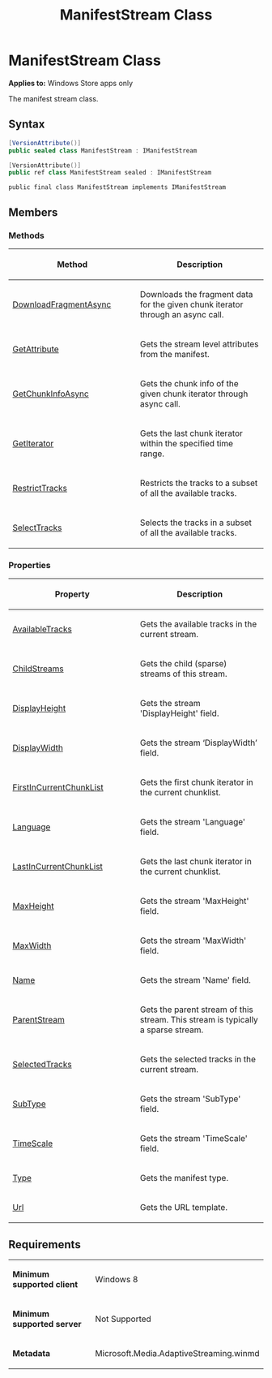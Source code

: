 ﻿---
title: ManifestStream Class
TOCTitle: ManifestStream Class
ms:assetid: c07d1103-508b-4763-ab69-0007842dc6a6
ms:mtpsurl: https://msdn.microsoft.com/en-us/library/JJ822825(v=VS.90)
ms:contentKeyID: 50079579
ms.date: 11/19/2012
mtps_version: v=VS.90
dev_langs:
- csharp
- c++
- jscript
---

# ManifestStream Class

**Applies to:** Windows Store apps only

The manifest stream class.

## Syntax

``` csharp
[VersionAttribute()]
public sealed class ManifestStream : IManifestStream
```

``` c++
[VersionAttribute()]
public ref class ManifestStream sealed : IManifestStream
```

``` jscript
public final class ManifestStream implements IManifestStream
```

## Members

### Methods

<table>
<colgroup>
<col style="width: 50%" />
<col style="width: 50%" />
</colgroup>
<thead>
<tr class="header">
<th><p>Method</p></th>
<th><p>Description</p></th>
</tr>
</thead>
<tbody>
<tr class="odd">
<td><p><a href="manifeststream-downloadfragmentasync-method.md">DownloadFragmentAsync</a></p></td>
<td><p>Downloads the fragment data for the given chunk iterator through an async call.</p></td>
</tr>
<tr class="even">
<td><p><a href="manifeststream-getattribute-method.md">GetAttribute</a></p></td>
<td><p>Gets the stream level attributes from the manifest.</p></td>
</tr>
<tr class="odd">
<td><p><a href="manifeststream-getchunkinfoasync-method.md">GetChunkInfoAsync</a></p></td>
<td><p>Gets the chunk info of the given chunk iterator through async call.</p></td>
</tr>
<tr class="even">
<td><p><a href="manifeststream-getiterator-method.md">GetIterator</a></p></td>
<td><p>Gets the last chunk iterator within the specified time range.</p></td>
</tr>
<tr class="odd">
<td><p><a href="manifeststream-restricttracks-method.md">RestrictTracks</a></p></td>
<td><p>Restricts the tracks to a subset of all the available tracks.</p></td>
</tr>
<tr class="even">
<td><p><a href="manifeststream-selecttracks-method.md">SelectTracks</a></p></td>
<td><p>Selects the tracks in a subset of all the available tracks.</p></td>
</tr>
</tbody>
</table>


### Properties

<table>
<colgroup>
<col style="width: 50%" />
<col style="width: 50%" />
</colgroup>
<thead>
<tr class="header">
<th><p>Property</p></th>
<th><p>Description</p></th>
</tr>
</thead>
<tbody>
<tr class="odd">
<td><p><a href="manifeststream-availabletracks-property.md">AvailableTracks</a></p></td>
<td><p>Gets the available tracks in the current stream.</p></td>
</tr>
<tr class="even">
<td><p><a href="manifeststream-childstreams-property.md">ChildStreams</a></p></td>
<td><p>Gets the child (sparse) streams of this stream.</p></td>
</tr>
<tr class="odd">
<td><p><a href="manifeststream-displayheight-property.md">DisplayHeight</a></p></td>
<td><p>Gets the stream 'DisplayHeight' field.</p></td>
</tr>
<tr class="even">
<td><p><a href="manifeststream-displaywidth-property.md">DisplayWidth</a></p></td>
<td><p>Gets the stream ‘DisplayWidth’ field.</p></td>
</tr>
<tr class="odd">
<td><p><a href="manifeststream-firstincurrentchunklist-property.md">FirstInCurrentChunkList</a></p></td>
<td><p>Gets the first chunk iterator in the current chunklist.</p></td>
</tr>
<tr class="even">
<td><p><a href="manifeststream-language-property.md">Language</a></p></td>
<td><p>Gets the stream 'Language' field.</p></td>
</tr>
<tr class="odd">
<td><p><a href="manifeststream-lastincurrentchunklist-property.md">LastInCurrentChunkList</a></p></td>
<td><p>Gets the last chunk iterator in the current chunklist.</p></td>
</tr>
<tr class="even">
<td><p><a href="manifeststream-maxheight-property.md">MaxHeight</a></p></td>
<td><p>Gets the stream 'MaxHeight' field.</p></td>
</tr>
<tr class="odd">
<td><p><a href="manifeststream-maxwidth-property.md">MaxWidth</a></p></td>
<td><p>Gets the stream 'MaxWidth' field.</p></td>
</tr>
<tr class="even">
<td><p><a href="manifeststream-name-property.md">Name</a></p></td>
<td><p>Gets the stream 'Name' field.</p></td>
</tr>
<tr class="odd">
<td><p><a href="manifeststream-parentstream-property.md">ParentStream</a></p></td>
<td><p>Gets the parent stream of this stream. This stream is typically a sparse stream.</p></td>
</tr>
<tr class="even">
<td><p><a href="manifeststream-selectedtracks-property.md">SelectedTracks</a></p></td>
<td><p>Gets the selected tracks in the current stream.</p></td>
</tr>
<tr class="odd">
<td><p><a href="manifeststream-subtype-property.md">SubType</a></p></td>
<td><p>Gets the stream 'SubType' field.</p></td>
</tr>
<tr class="even">
<td><p><a href="manifeststream-timescale-property.md">TimeScale</a></p></td>
<td><p>Gets the stream 'TimeScale' field.</p></td>
</tr>
<tr class="odd">
<td><p><a href="manifeststream-type-property.md">Type</a></p></td>
<td><p>Gets the manifest type.</p></td>
</tr>
<tr class="even">
<td><p><a href="manifeststream-url-property.md">Url</a></p></td>
<td><p>Gets the URL template.</p></td>
</tr>
</tbody>
</table>


## Requirements

<table>
<colgroup>
<col style="width: 50%" />
<col style="width: 50%" />
</colgroup>
<tbody>
<tr class="odd">
<td><p><strong>Minimum supported client</strong></p></td>
<td><p>Windows 8</p></td>
</tr>
<tr class="even">
<td><p><strong>Minimum supported server</strong></p></td>
<td><p>Not Supported</p></td>
</tr>
<tr class="odd">
<td><p><strong>Metadata</strong></p></td>
<td><p>Microsoft.Media.AdaptiveStreaming.winmd</p></td>
</tr>
</tbody>
</table>

